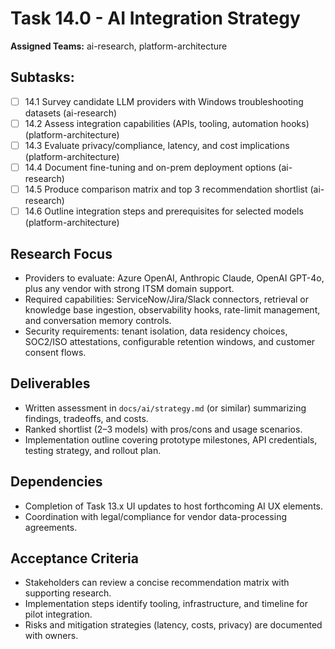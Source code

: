 # Task 14.0 - AI Integration Strategy

**Assigned Teams:** ai-research, platform-architecture

## Subtasks:
- [ ] 14.1 Survey candidate LLM providers with Windows troubleshooting datasets (ai-research)
- [ ] 14.2 Assess integration capabilities (APIs, tooling, automation hooks) (platform-architecture)
- [ ] 14.3 Evaluate privacy/compliance, latency, and cost implications (platform-architecture)
- [ ] 14.4 Document fine-tuning and on-prem deployment options (ai-research)
- [ ] 14.5 Produce comparison matrix and top 3 recommendation shortlist (ai-research)
- [ ] 14.6 Outline integration steps and prerequisites for selected models (platform-architecture)

## Research Focus
- Providers to evaluate: Azure OpenAI, Anthropic Claude, OpenAI GPT-4o, plus any vendor with strong ITSM domain support.
- Required capabilities: ServiceNow/Jira/Slack connectors, retrieval or knowledge base ingestion, observability hooks, rate-limit management, and conversation memory controls.
- Security requirements: tenant isolation, data residency choices, SOC2/ISO attestations, configurable retention windows, and customer consent flows.

## Deliverables
- Written assessment in `docs/ai/strategy.md` (or similar) summarizing findings, tradeoffs, and costs.
- Ranked shortlist (2–3 models) with pros/cons and usage scenarios.
- Implementation outline covering prototype milestones, API credentials, testing strategy, and rollout plan.

## Dependencies
- Completion of Task 13.x UI updates to host forthcoming AI UX elements.
- Coordination with legal/compliance for vendor data-processing agreements.

## Acceptance Criteria
- Stakeholders can review a concise recommendation matrix with supporting research.
- Implementation steps identify tooling, infrastructure, and timeline for pilot integration.
- Risks and mitigation strategies (latency, costs, privacy) are documented with owners.

